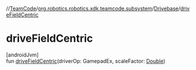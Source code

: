 //[TeamCode](../../../index.md)/[org.robotics.robotics.xdk.teamcode.subsystem](../index.md)/[Drivebase](index.md)/[driveFieldCentric](drive-field-centric.md)

# driveFieldCentric

[androidJvm]\
fun [driveFieldCentric](drive-field-centric.md)(driverOp: GamepadEx, scaleFactor: [Double](https://kotlinlang.org/api/latest/jvm/stdlib/kotlin/-double/index.html))
